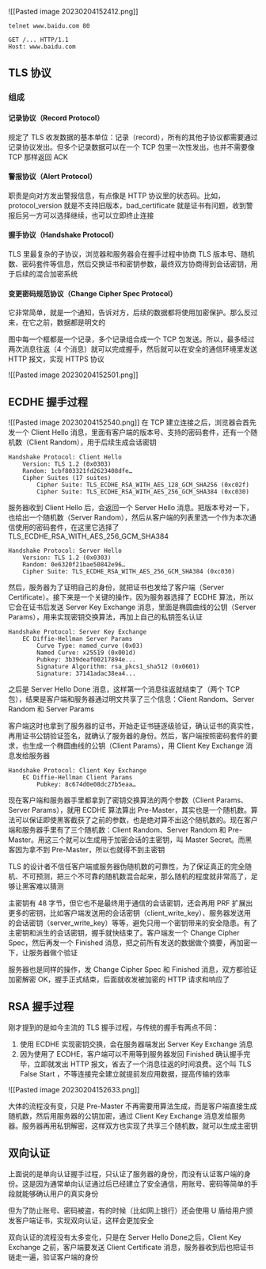 ![[Pasted image 20230204152412.png]]

```
telnet www.baidu.com 80

GET /... HTTP/1.1
Host: www.baidu.com
```

## TLS 协议

### 组成

#### 记录协议（Record Protocol）

规定了 TLS 收发数据的基本单位：记录（record），所有的其他子协议都需要通过记录协议发出。但多个记录数据可以在一个 TCP 包里一次性发出，也并不需要像 TCP 那样返回 ACK

#### 警报协议（Alert Protocol）

职责是向对方发出警报信息，有点像是 HTTP 协议里的状态码。比如，protocol_version 就是不支持旧版本，bad_certificate 就是证书有问题，收到警报后另一方可以选择继续，也可以立即终止连接

#### 握手协议（Handshake Protocol）

TLS 里最复杂的子协议，浏览器和服务器会在握手过程中协商 TLS 版本号、随机数、密码套件等信息，然后交换证书和密钥参数，最终双方协商得到会话密钥，用于后续的混合加密系统

#### 变更密码规范协议（Change Cipher Spec Protocol）

它非常简单，就是一个通知，告诉对方，后续的数据都将使用加密保护。那么反过来，在它之前，数据都是明文的

图中每一个框都是一个记录，多个记录组合成一个 TCP 包发送。所以，最多经过两次消息往返（4 个消息）就可以完成握手，然后就可以在安全的通信环境里发送 HTTP 报文，实现 HTTPS 协议

![[Pasted image 20230204152501.png]]

## ECDHE 握手过程
![[Pasted image 20230204152540.png]]
在 TCP 建立连接之后，浏览器会首先发一个 Client Hello 消息，里面有客户端的版本号、支持的密码套件，还有一个随机数（Client Random），用于后续生成会话密钥

```
Handshake Protocol: Client Hello
    Version: TLS 1.2 (0x0303)
    Random: 1cbf803321fd2623408dfe…
    Cipher Suites (17 suites)
        Cipher Suite: TLS_ECDHE_RSA_WITH_AES_128_GCM_SHA256 (0xc02f)
        Cipher Suite: TLS_ECDHE_RSA_WITH_AES_256_GCM_SHA384 (0xc030)
```

服务器收到 Client Hello 后，会返回一个 Server Hello 消息。把版本号对一下，也给出一个随机数（Server Random），然后从客户端的列表里选一个作为本次通信使用的密码套件，在这里它选择了 TLS_ECDHE_RSA_WITH_AES_256_GCM_SHA384

```
Handshake Protocol: Server Hello
    Version: TLS 1.2 (0x0303)
    Random: 0e6320f21bae50842e96…
    Cipher Suite: TLS_ECDHE_RSA_WITH_AES_256_GCM_SHA384 (0xc030)
```

然后，服务器为了证明自己的身份，就把证书也发给了客户端（Server Certificate）。接下来是一个关键的操作，因为服务器选择了 ECDHE 算法，所以它会在证书后发送 Server Key Exchange 消息，里面是椭圆曲线的公钥（Server Params），用来实现密钥交换算法，再加上自己的私钥签名认证

```
Handshake Protocol: Server Key Exchange
    EC Diffie-Hellman Server Params
        Curve Type: named_curve (0x03)
        Named Curve: x25519 (0x001d)
        Pubkey: 3b39deaf00217894e...
        Signature Algorithm: rsa_pkcs1_sha512 (0x0601)
        Signature: 37141adac38ea4...
```

之后是 Server Hello Done 消息，这样第一个消息往返就结束了（两个 TCP 包），结果是客户端和服务器通过明文共享了三个信息：Client Random、Server Random 和 Server Params

客户端这时也拿到了服务器的证书，开始走证书链逐级验证，确认证书的真实性，再用证书公钥验证签名，就确认了服务器的身份。然后，客户端按照密码套件的要求，也生成一个椭圆曲线的公钥（Client Params），用 Client Key Exchange 消息发给服务器

```
Handshake Protocol: Client Key Exchange
    EC Diffie-Hellman Client Params
        Pubkey: 8c674d0e08dc27b5eaa…
```

现在客户端和服务器手里都拿到了密钥交换算法的两个参数（Client Params、Server Params），就用 ECDHE 算法算出 Pre-Master，其实也是一个随机数。算法可以保证即使黑客截获了之前的参数，也是绝对算不出这个随机数的。现在客户端和服务器手里有了三个随机数：Client Random、Server Random 和 Pre-Master。用这三个就可以生成用于加密会话的主密钥，叫 Master Secret。而黑客因为拿不到 Pre-Master，所以也就得不到主密钥

TLS 的设计者不信任客户端或服务器伪随机数的可靠性，为了保证真正的完全随机、不可预测，把三个不可靠的随机数混合起来，那么随机的程度就非常高了，足够让黑客难以猜测

主密钥有 48 字节，但它也不是最终用于通信的会话密钥，还会再用 PRF 扩展出更多的密钥，比如客户端发送用的会话密钥（client_write_key）、服务器发送用的会话密钥（server_write_key）等等，避免只用一个密钥带来的安全隐患。有了主密钥和派生的会话密钥，握手就快结束了。客户端发一个 Change Cipher Spec，然后再发一个 Finished 消息，把之前所有发送的数据做个摘要，再加密一下，让服务器做个验证

服务器也是同样的操作，发 Change Cipher Spec 和 Finished 消息，双方都验证加密解密 OK，握手正式结束，后面就收发被加密的 HTTP 请求和响应了

## RSA 握手过程

刚才提到的是如今主流的 TLS 握手过程，与传统的握手有两点不同：
1. 使用 ECDHE 实现密钥交换，会在服务器端发出 Server Key Exchange 消息
2. 因为使用了 ECDHE，客户端可以不用等到服务器发回 Finished 确认握手完毕，立即就发出 HTTP 报文，省去了一个消息往返的时间浪费。这个叫 TLS False Start ，不等连接完全建立就提前发应用数据，提高传输的效率

![[Pasted image 20230204152633.png]]

大体的流程没有变，只是 Pre-Master 不再需要用算法生成，而是客户端直接生成随机数，然后用服务器的公钥加密，通过 Client Key Exchange 消息发给服务器。服务器再用私钥解密，这样双方也实现了共享三个随机数，就可以生成主密钥

## 双向认证

上面说的是单向认证握手过程，只认证了服务器的身份，而没有认证客户端的身份。这是因为通常单向认证通过后已经建立了安全通信，用账号、密码等简单的手段就能够确认用户的真实身份

但为了防止账号、密码被盗，有的时候（比如网上银行）还会使用 U 盾给用户颁发客户端证书，实现双向认证，这样会更加安全

双向认证的流程没有太多变化，只是在 Server Hello Done之后，Client Key Exchange 之前，客户端要发送 Client Certificate 消息，服务器收到后也把证书链走一遍，验证客户端的身份